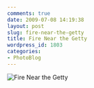 ```yaml
---
comments: true
date: 2009-07-08 14:19:38
layout: post
slug: fire-near-the-getty
title: Fire Near the Getty
wordpress_id: 1803
categories:
- PhotoBlog
---
```


![Fire Near the Getty](http://ryanfitzer.com/main/wp-content/uploads/2009/07/getty-fire.jpg)
